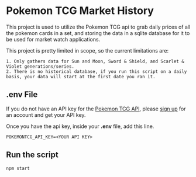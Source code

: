 # Pokemon TCG Market History

This project is used to utilize the Pokemon TCG api to grab daily prices of all the pokemon cards in a set, and storing the data in a sqlite database for it to be used for market watch applications.

This project is pretty limited in scope, so the current limitations are:

    1. Only gathers data for Sun and Moon, Sword & Shield, and Scarlet & Violet generations/series.
    2. There is no historical database, if you run this script on a daily basis, your data will start at the first date you ran it.

## .env File

If you do not have an API key for the [Pokemon TCG API](https://pokemontcg.io/), please [sign up](https://dev.pokemontcg.io/) for an account and get your API key.

Once you have the api key, inside your **.env** file, add this line.
```
POKEMONTCG_API_KEY=<YOUR API KEY>
```

## Run the script

```
npm start
```